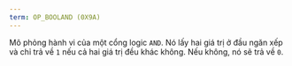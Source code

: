 ```yaml
---
term: OP_BOOLAND (0X9A)
---
```


Mô phỏng hành vi của một cổng logic `AND`. Nó lấy hai giá trị ở đầu ngăn xếp và chỉ trả về `1` nếu cả hai giá trị đều khác không. Nếu không, nó sẽ trả về `0`.